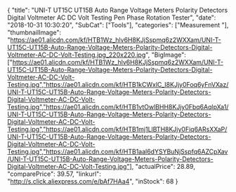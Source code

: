 {
	"title": "UNI-T UT15C UT15B Auto Range Voltage Meters Polarity Detectors Digital Voltmeter AC DC Volt Testing Pen Phase Rotation Tester",
	"date": "2018-10-31 10:30:20",
	"SubCat": ["Tools"],
	"categories": ["Measurement "],
	"thumbnailImage": "https://ae01.alicdn.com/kf/HTB1Wz_hlv6H8KJjSspmq6z2WXXam/UNI-T-UT15C-UT15B-Auto-Range-Voltage-Meters-Polarity-Detectors-Digital-Voltmeter-AC-DC-Volt-Testing.jpg_220x220.jpg",
	"BigImage": ["https://ae01.alicdn.com/kf/HTB1Wz_hlv6H8KJjSspmq6z2WXXam/UNI-T-UT15C-UT15B-Auto-Range-Voltage-Meters-Polarity-Detectors-Digital-Voltmeter-AC-DC-Volt-Testing.jpg","https://ae01.alicdn.com/kf/HTB1kCWxlC_I8KJjy0Foq6yFnVXaz/UNI-T-UT15C-UT15B-Auto-Range-Voltage-Meters-Polarity-Detectors-Digital-Voltmeter-AC-DC-Volt-Testing.jpg","https://ae01.alicdn.com/kf/HTB1vtOwlBHH8KJjy0Fbq6AqlpXa1/UNI-T-UT15C-UT15B-Auto-Range-Voltage-Meters-Polarity-Detectors-Digital-Voltmeter-AC-DC-Volt-Testing.jpg","https://ae01.alicdn.com/kf/HTB1mj1LlBTH8KJjy0Fiq6ARsXXaP/UNI-T-UT15C-UT15B-Auto-Range-Voltage-Meters-Polarity-Detectors-Digital-Voltmeter-AC-DC-Volt-Testing.jpg","https://ae01.alicdn.com/kf/HTB1aal6dYSYBuNjSspfq6AZCpXav/UNI-T-UT15C-UT15B-Auto-Range-Voltage-Meters-Polarity-Detectors-Digital-Voltmeter-AC-DC-Volt-Testing.jpg"],
	"actualPrice": 28.89,
	"comparePrice": 39.57,
	"linkurl": "http://s.click.aliexpress.com/e/bAf7HAa4",
	"inStock": 68
}
